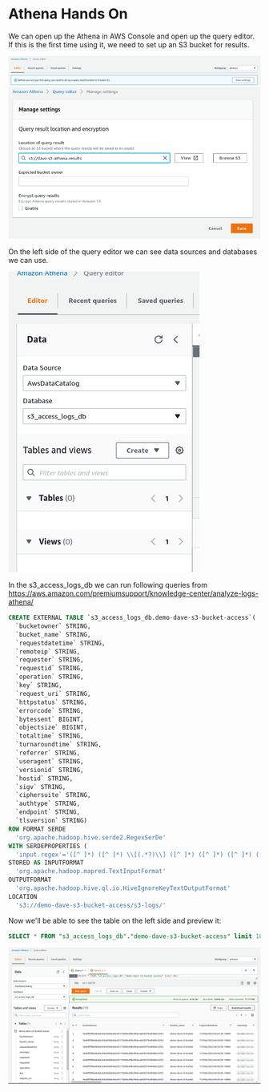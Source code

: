 # Athena Hands On

We can open up the Athena in AWS Console and open up the query editor.
If this is the first time using it, we need to set up an S3 bucket for results.

![](img/2022-02-17-08-09-58.png)
![](img/2022-02-17-08-11-00.png)

On the left side of the query editor we can see data sources and databases we can use.

![](img/2022-02-17-08-11-52.png)

In the s3_access_logs_db we can run following queries from https://aws.amazon.com/premiumsupport/knowledge-center/analyze-logs-athena/

```sql
CREATE EXTERNAL TABLE `s3_access_logs_db.demo-dave-s3-bucket-access`(
  `bucketowner` STRING,
  `bucket_name` STRING,
  `requestdatetime` STRING,
  `remoteip` STRING,
  `requester` STRING,
  `requestid` STRING,
  `operation` STRING,
  `key` STRING,
  `request_uri` STRING,
  `httpstatus` STRING,
  `errorcode` STRING,
  `bytessent` BIGINT,
  `objectsize` BIGINT,
  `totaltime` STRING,
  `turnaroundtime` STRING,
  `referrer` STRING,
  `useragent` STRING,
  `versionid` STRING,
  `hostid` STRING,
  `sigv` STRING,
  `ciphersuite` STRING,
  `authtype` STRING,
  `endpoint` STRING,
  `tlsversion` STRING)
ROW FORMAT SERDE
  'org.apache.hadoop.hive.serde2.RegexSerDe'
WITH SERDEPROPERTIES (
  'input.regex'='([^ ]*) ([^ ]*) \\[(.*?)\\] ([^ ]*) ([^ ]*) ([^ ]*) ([^ ]*) ([^ ]*) (\"[^\"]*\"|-) (-|[0-9]*) ([^ ]*) ([^ ]*) ([^ ]*) ([^ ]*) ([^ ]*) ([^ ]*) (\"[^\"]*\"|-) ([^ ]*)(?: ([^ ]*) ([^ ]*) ([^ ]*) ([^ ]*) ([^ ]*) ([^ ]*))?.*$')
STORED AS INPUTFORMAT
  'org.apache.hadoop.mapred.TextInputFormat'
OUTPUTFORMAT
  'org.apache.hadoop.hive.ql.io.HiveIgnoreKeyTextOutputFormat'
LOCATION
  's3://demo-dave-s3-bucket-access/s3-logs/'
```

Now we'll be able to see the table on the left side and preview it:

```sql
SELECT * FROM "s3_access_logs_db"."demo-dave-s3-bucket-access" limit 10;
```

![](img/2022-02-17-08-16-59.png)